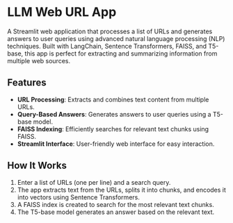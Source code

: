 # LLM Web URL App

A Streamlit web application that processes a list of URLs and generates answers to user queries using advanced natural language processing (NLP) techniques. Built with LangChain, Sentence Transformers, FAISS, and T5-base, this app is perfect for extracting and summarizing information from multiple web sources.

## Features

- **URL Processing**: Extracts and combines text content from multiple URLs.
- **Query-Based Answers**: Generates answers to user queries using a T5-base model.
- **FAISS Indexing**: Efficiently searches for relevant text chunks using FAISS.
- **Streamlit Interface**: User-friendly web interface for easy interaction.

## How It Works

1. Enter a list of URLs (one per line) and a search query.
2. The app extracts text from the URLs, splits it into chunks, and encodes it into vectors using Sentence Transformers.
3. A FAISS index is created to search for the most relevant text chunks.
4. The T5-base model generates an answer based on the relevant text.

